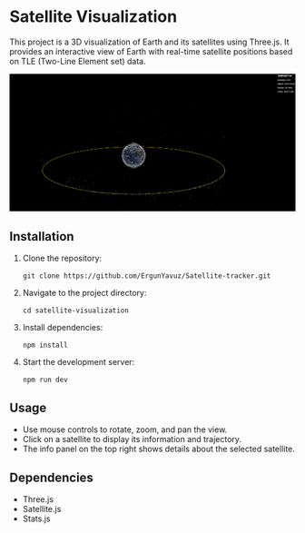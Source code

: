 
# Satellite Visualization

This project is a 3D visualization of Earth and its satellites using Three.js. It provides an interactive view of Earth with real-time satellite positions based on TLE (Two-Line Element set) data.

![Image](image.png)

## Installation

1. Clone the repository:
   ```
   git clone https://github.com/ErgunYavuz/Satellite-tracker.git
   ```

2. Navigate to the project directory:
   ```
   cd satellite-visualization
   ```

3. Install dependencies:
   ```
   npm install
   ```

4. Start the development server:
   ```
   npm run dev
   ```

## Usage

- Use mouse controls to rotate, zoom, and pan the view.
- Click on a satellite to display its information and trajectory.
- The info panel on the top right shows details about the selected satellite.

## Dependencies

- Three.js
- Satellite.js
- Stats.js